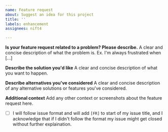 ```yaml
---
name: Feature request
about: Suggest an idea for this project
title: ''
labels: enhancement
assignees: nift4

---
```


**Is your feature request related to a problem? Please describe.**
A clear and concise description of what the problem is. Ex. I'm always frustrated when [...]

**Describe the solution you'd like**
A clear and concise description of what you want to happen.

**Describe alternatives you've considered**
A clear and concise description of any alternative solutions or features you've considered.

**Additional context**
Add any other context or screenshots about the feature request here.

- [ ] I will follow issue format and will add `[FR]` to start of my issue title, and I acknowledge that if I didn't follow the format my issue might get closed without further explaination.

